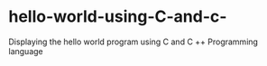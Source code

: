 # hello-world-using-C-and-c-
Displaying the hello world program using  C and C ++ Programming language 
